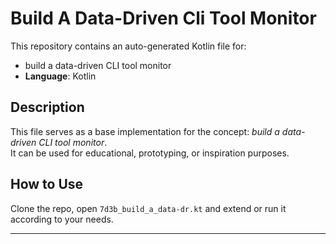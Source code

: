 # Build A Data-Driven Cli Tool Monitor

This repository contains an auto-generated Kotlin file for:

- build a data-driven CLI tool monitor
- **Language**: Kotlin

## Description

This file serves as a base implementation for the concept: *build a data-driven CLI tool monitor*.  
It can be used for educational, prototyping, or inspiration purposes.

## How to Use

Clone the repo, open `7d3b_build_a_data-dr.kt` and extend or run it according to your needs.

---


